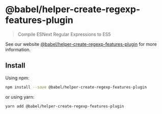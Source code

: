 # @babel/helper-create-regexp-features-plugin

> Compile ESNext Regular Expressions to ES5

See our website [@babel/helper-create-regexp-features-plugin](https://babeljs.io/docs/babel-helper-create-regexp-features-plugin) for more information.

## Install

Using npm:

```sh
npm install --save @babel/helper-create-regexp-features-plugin
```

or using yarn:

```sh
yarn add @babel/helper-create-regexp-features-plugin
```

